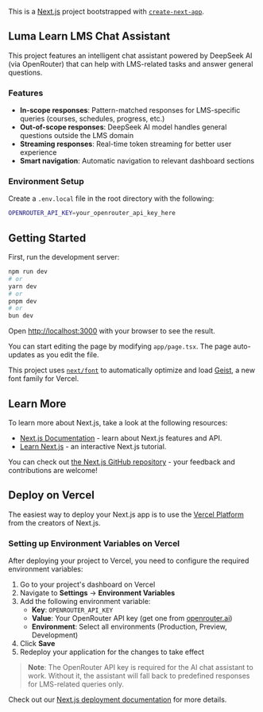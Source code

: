 This is a [Next.js](https://nextjs.org) project bootstrapped with [`create-next-app`](https://nextjs.org/docs/app/api-reference/cli/create-next-app).

## Luma Learn LMS Chat Assistant

This project features an intelligent chat assistant powered by DeepSeek AI (via OpenRouter) that can help with LMS-related tasks and answer general questions.

### Features

- **In-scope responses**: Pattern-matched responses for LMS-specific queries (courses, schedules, progress, etc.)
- **Out-of-scope responses**: DeepSeek AI model handles general questions outside the LMS domain
- **Streaming responses**: Real-time token streaming for better user experience
- **Smart navigation**: Automatic navigation to relevant dashboard sections

### Environment Setup

Create a `.env.local` file in the root directory with the following:

```bash
OPENROUTER_API_KEY=your_openrouter_api_key_here
```

## Getting Started

First, run the development server:

```bash
npm run dev
# or
yarn dev
# or
pnpm dev
# or
bun dev
```

Open [http://localhost:3000](http://localhost:3000) with your browser to see the result.

You can start editing the page by modifying `app/page.tsx`. The page auto-updates as you edit the file.

This project uses [`next/font`](https://nextjs.org/docs/app/building-your-application/optimizing/fonts) to automatically optimize and load [Geist](https://vercel.com/font), a new font family for Vercel.

## Learn More

To learn more about Next.js, take a look at the following resources:

- [Next.js Documentation](https://nextjs.org/docs) - learn about Next.js features and API.
- [Learn Next.js](https://nextjs.org/learn) - an interactive Next.js tutorial.

You can check out [the Next.js GitHub repository](https://github.com/vercel/next.js) - your feedback and contributions are welcome!

## Deploy on Vercel

The easiest way to deploy your Next.js app is to use the [Vercel Platform](https://vercel.com/new?utm_medium=default-template&filter=next.js&utm_source=create-next-app&utm_campaign=create-next-app-readme) from the creators of Next.js.

### Setting up Environment Variables on Vercel

After deploying your project to Vercel, you need to configure the required environment variables:

1. Go to your project's dashboard on Vercel
2. Navigate to **Settings** → **Environment Variables**
3. Add the following environment variable:
   - **Key**: `OPENROUTER_API_KEY`
   - **Value**: Your OpenRouter API key (get one from [openrouter.ai](https://openrouter.ai/))
   - **Environment**: Select all environments (Production, Preview, Development)
4. Click **Save**
5. Redeploy your application for the changes to take effect

> **Note**: The OpenRouter API key is required for the AI chat assistant to work. Without it, the assistant will fall back to predefined responses for LMS-related queries only.

Check out our [Next.js deployment documentation](https://nextjs.org/docs/app/building-your-application/deploying) for more details.
